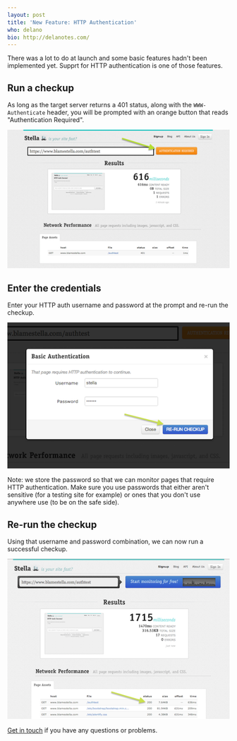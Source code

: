 ```yaml
---
layout: post
title: 'New Feature: HTTP Authentication'
who: delano
bio: http://delanotes.com/
---
```


There was a lot to do at launch and some basic features hadn't been implemented yet. Supprt for HTTP authentication is one of those features.

## Run a checkup

As long as the target server returns a 401 status, along with the `WWW-Authenticate` header, you will be prompted with an orange button that reads "Authentication Required".

![Authentication Required](/images/assets/2013/stella-httpauth-step1.png "Authentication Required")


## Enter the credentials

Enter your HTTP auth username and password at the prompt and re-run the checkup.

![HTTP credentials](/images/assets/2013/stella-httpauth-step2.png)

Note: we store the password so that we can monitor pages that require HTTP authentication. Make sure you use passwords that either aren't sensitive (for a testing site for example) or ones that you don't use anywhere use (to be on the safe side).


## Re-run the checkup

Using that username and password combination, we can now run a successful checkup.

![Successful result](/images/assets/2013/stella-httpauth-step3.png)

[Get in touch](https://www.blamestella.com/#feedback) if you have any questions or problems.
